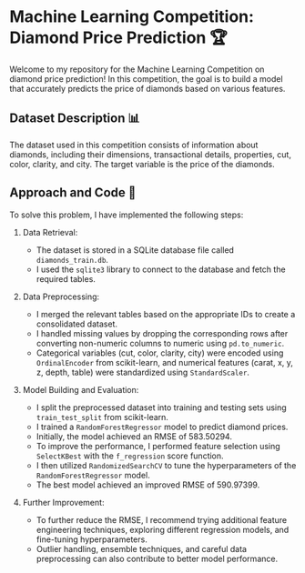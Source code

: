 # Machine Learning Competition: Diamond Price Prediction 🏆

Welcome to my repository for the Machine Learning Competition on diamond price prediction! In this competition, the goal is to build a model that accurately predicts the price of diamonds based on various features.

## Dataset Description 📊

The dataset used in this competition consists of information about diamonds, including their dimensions, transactional details, properties, cut, color, clarity, and city. The target variable is the price of the diamonds.

## Approach and Code 🚀

To solve this problem, I have implemented the following steps:

1. Data Retrieval:
   - The dataset is stored in a SQLite database file called `diamonds_train.db`.
   - I used the `sqlite3` library to connect to the database and fetch the required tables.

2. Data Preprocessing:
   - I merged the relevant tables based on the appropriate IDs to create a consolidated dataset.
   - I handled missing values by dropping the corresponding rows after converting non-numeric columns to numeric using `pd.to_numeric`.
   - Categorical variables (cut, color, clarity, city) were encoded using `OrdinalEncoder` from scikit-learn, and numerical features (carat, x, y, z, depth, table) were standardized using `StandardScaler`.

3. Model Building and Evaluation:
   - I split the preprocessed dataset into training and testing sets using `train_test_split` from scikit-learn.
   - I trained a `RandomForestRegressor` model to predict diamond prices.
   - Initially, the model achieved an RMSE of 583.50294.
   - To improve the performance, I performed feature selection using `SelectKBest` with the `f_regression` score function.
   - I then utilized `RandomizedSearchCV` to tune the hyperparameters of the `RandomForestRegressor` model.
   - The best model achieved an improved RMSE of 590.97399.

4. Further Improvement:
   - To further reduce the RMSE, I recommend trying additional feature engineering techniques, exploring different regression models, and fine-tuning hyperparameters.
   - Outlier handling, ensemble techniques, and careful data preprocessing can also contribute to better model performance.

